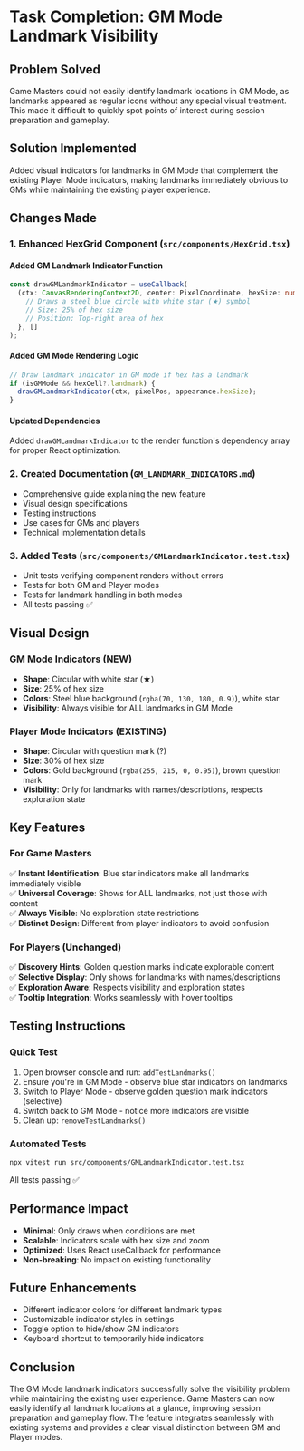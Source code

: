 # Task Completion: GM Mode Landmark Visibility

## Problem Solved
Game Masters could not easily identify landmark locations in GM Mode, as landmarks appeared as regular icons without any special visual treatment. This made it difficult to quickly spot points of interest during session preparation and gameplay.

## Solution Implemented
Added visual indicators for landmarks in GM Mode that complement the existing Player Mode indicators, making landmarks immediately obvious to GMs while maintaining the existing player experience.

## Changes Made

### 1. Enhanced HexGrid Component (`src/components/HexGrid.tsx`)

#### Added GM Landmark Indicator Function
```typescript
const drawGMLandmarkIndicator = useCallback(
  (ctx: CanvasRenderingContext2D, center: PixelCoordinate, hexSize: number) => {
    // Draws a steel blue circle with white star (★) symbol
    // Size: 25% of hex size
    // Position: Top-right area of hex
  }, []
);
```

#### Added GM Mode Rendering Logic
```typescript
// Draw landmark indicator in GM mode if hex has a landmark
if (isGMMode && hexCell?.landmark) {
  drawGMLandmarkIndicator(ctx, pixelPos, appearance.hexSize);
}
```

#### Updated Dependencies
Added `drawGMLandmarkIndicator` to the render function's dependency array for proper React optimization.

### 2. Created Documentation (`GM_LANDMARK_INDICATORS.md`)
- Comprehensive guide explaining the new feature
- Visual design specifications
- Testing instructions
- Use cases for GMs and players
- Technical implementation details

### 3. Added Tests (`src/components/GMLandmarkIndicator.test.tsx`)
- Unit tests verifying component renders without errors
- Tests for both GM and Player modes
- Tests for landmark handling in both modes
- All tests passing ✅

## Visual Design

### GM Mode Indicators (NEW)
- **Shape**: Circular with white star (★)
- **Size**: 25% of hex size  
- **Colors**: Steel blue background (`rgba(70, 130, 180, 0.9)`), white star
- **Visibility**: Always visible for ALL landmarks in GM Mode

### Player Mode Indicators (EXISTING)
- **Shape**: Circular with question mark (?)
- **Size**: 30% of hex size
- **Colors**: Gold background (`rgba(255, 215, 0, 0.95)`), brown question mark
- **Visibility**: Only for landmarks with names/descriptions, respects exploration state

## Key Features

### For Game Masters
✅ **Instant Identification**: Blue star indicators make all landmarks immediately visible  
✅ **Universal Coverage**: Shows for ALL landmarks, not just those with content  
✅ **Always Visible**: No exploration state restrictions  
✅ **Distinct Design**: Different from player indicators to avoid confusion  

### For Players (Unchanged)
✅ **Discovery Hints**: Golden question marks indicate explorable content  
✅ **Selective Display**: Only shows for landmarks with names/descriptions  
✅ **Exploration Aware**: Respects visibility and exploration states  
✅ **Tooltip Integration**: Works seamlessly with hover tooltips  

## Testing Instructions

### Quick Test
1. Open browser console and run: `addTestLandmarks()`
2. Ensure you're in GM Mode - observe blue star indicators on landmarks
3. Switch to Player Mode - observe golden question mark indicators (selective)
4. Switch back to GM Mode - notice more indicators are visible
5. Clean up: `removeTestLandmarks()`

### Automated Tests
```bash
npx vitest run src/components/GMLandmarkIndicator.test.tsx
```
All tests passing ✅

## Performance Impact
- **Minimal**: Only draws when conditions are met
- **Scalable**: Indicators scale with hex size and zoom
- **Optimized**: Uses React useCallback for performance
- **Non-breaking**: No impact on existing functionality

## Future Enhancements
- Different indicator colors for different landmark types
- Customizable indicator styles in settings  
- Toggle option to hide/show GM indicators
- Keyboard shortcut to temporarily hide indicators

## Conclusion
The GM Mode landmark indicators successfully solve the visibility problem while maintaining the existing user experience. Game Masters can now easily identify all landmark locations at a glance, improving session preparation and gameplay flow. The feature integrates seamlessly with existing systems and provides a clear visual distinction between GM and Player modes.